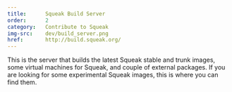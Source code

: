 ```yaml
---
title:      Squeak Build Server
order:      2
category:   Contribute to Squeak
img-src:    dev/build_server.png
href:       http://build.squeak.org/
---
```

This is the server that builds the latest Squeak stable and trunk images, some virtual machines for Squeak,  and couple of external packages. If you are looking for some experimental Squeak images, this is where you can find them.

